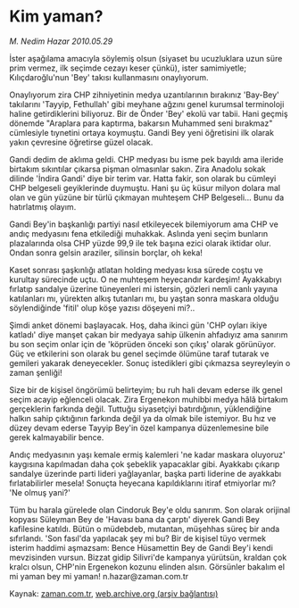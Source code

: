 # Kim yaman?

*M. Nedim Hazar 2010.05.29*

<td class="columnist-detail">
<p>İster aşağılama amacıyla söylemiş olsun (siyaset bu ucuzluklara uzun süre prim vermez, ilk seçimde cezayı keser çünkü), ister samimiyetle; Kılıçdaroğlu'nun 'Bey' takısı kullanmasını onaylıyorum.</p>
<p>
<div id="haberMetinDiv">
<p>Onaylıyorum zira CHP zihniyetinin medya uzantılarının bırakınız 'Bay-Bey' takılarını 'Tayyip, Fethullah' gibi meyhane ağzını genel kurumsal terminoloji haline getirdiklerini biliyoruz. Bir de Önder 'Bey' ekolü var tabii. Hani geçmiş dönemde "Araplara para kaptırma, bakarsın Muhammed seni bırakmaz" cümlesiyle tıynetini ortaya koymuştu. Gandi Bey yeni öğretisini ilk olarak yakın çevresine öğretirse güzel olacak.
<p> Gandi dedim de aklıma geldi. CHP medyası bu isme pek bayıldı ama ileride birtakım sıkıntılar çıkarsa pişman olmasınlar sakın. Zira Anadolu sokak dilinde 'İndira Gandi' diye bir terim var. Hatta fakir, son olarak bu cümleyi CHP belgeseli geyiklerinde duymuştu. Hani şu üç küsur milyon dolara mal olan ve gün yüzüne bir türlü çıkmayan muhteşem CHP Belgeseli... Bunu da hatırlatmış olayım.
<p> Gandi Bey'in başkanlığı partiyi nasıl etkileyecek bilemiyorum ama CHP ve andıç medyasını fena etkilediği muhakkak. Aslında yeni seçim bunların plazalarında olsa CHP yüzde 99,9 ile tek başına ezici olarak iktidar olur. Ondan sonra gelsin araziler, silinsin borçlar, oh keka!
<p>Kaset sonrası şaşkınlığı atlatan holding medyası kısa sürede coştu ve kurultay sürecinde uçtu. O ne muhteşem heyecandır kardeşim! Ayakkabıyı fırlatıp sandalye üzerine tüneyenleri mi istersin, gözleri nemli canlı yayına katılanları mı, yürekten alkış tutanları mı, bu yaştan sonra maskara olduğu söylendiğinde 'fitil' olup köşe yazısı döşeyeni mi?..
<p> Şimdi anket dönemi başlayacak. Hoş, daha ikinci gün 'CHP oyları ikiye katladı' diye manşet çakan bir medyaya sahip ülkenin ahfadıyız ama sanırım bu son seçim onlar için de 'köprüden önceki son çıkış' olarak görünüyor. Güç ve etkilerini son olarak bu genel seçimde ölümüne taraf tutarak ve gemileri yakarak deneyecekler. Sonuç istedikleri gibi çıkmazsa seyreyleyin o zaman şenliği!
<p> Size bir de kişisel öngörümü belirteyim; bu ruh hali devam ederse ilk genel seçim acayip eğlenceli olacak. Zira Ergenekon muhibbi medya hâlâ birtakım gerçeklerin farkında değil. Tuttuğu siyasetçiyi batırdığının, yüklendiğine halkın sahip çıktığının farkında değil ya da olmak bile istemiyor. Bu hız ve düzey devam ederse Tayyip Bey'in özel kampanya düzenlemesine bile gerek kalmayabilir bence.
<p> Andıç medyasının yaşı kemale ermiş kalemleri 'ne kadar maskara oluyoruz' kaygısına kapılmadan daha çok şebeklik yapacaklar gibi. Ayakkabı çıkarıp sandalye üzerinde parti lideri yağlayanlar, başka parti liderine de ayakkabı fırlatabilirler mesela! Sonuçta heyecana kapıldıklarını itiraf etmiyorlar mı? 'Ne olmuş yani?'
<p> Tüm bu harala gürelede olan Cindoruk Bey'e oldu sanırım. Son olarak orijinal kopyası Süleyman Bey de 'Havası bana da çarptı' diyerek Gandi Bey kafilesine katıldı. Bütün o müdebdeb, mutantan, müşehhas süreç bir anda sıfırlandı. 'Son fasıl'da yapılacak şey mi bu? Bir de kişisel tüyo vermek isterim haddimi aşmazsam: Bence Hüsamettin Bey de Gandi Bey'i kendi mevzisinden vursun. Bizzat gidip Silivri'de kampanya yürütsün, kraldan çok kralcı olsun, CHP'nin Ergenekon kozunu elinden alsın. Görsünler bakalım el mi yaman bey mi yaman! n.hazar@zaman.com.tr</p></p></p></p></p></p></p></p></div>
</p>
<a href="http://web.archive.org/web/20110107005125/mailto:n.hazar@zaman.com.tr">
</a></td>

Kaynak: [zaman.com.tr](http://zaman.com.tr/yazar.do?yazino=989423), [web.archive.org (arşiv bağlantısı)](http://web.archive.org/web/20110107005125/http://www.zaman.com.tr/yazar.do?yazino=989423)
